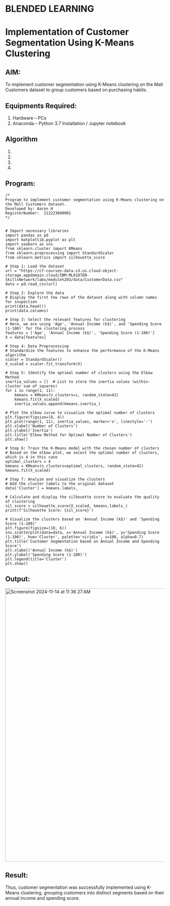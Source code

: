 # BLENDED LEARNING
# Implementation of Customer Segmentation Using K-Means Clustering

## AIM:
To implement customer segmentation using K-Means clustering on the Mall Customers dataset to group customers based on purchasing habits.

## Equipments Required:
1. Hardware – PCs
2. Anaconda – Python 3.7 Installation / Jupyter notebook

## Algorithm
1. 
2. 
3. 
4. 

## Program:
```
/*
Program to implement customer segmentation using K-Means clustering on the Mall Customers dataset.
Developed by: Aaron H
RegisterNumber:  212223040001
*/


# Import necessary libraries
import pandas as pd
import matplotlib.pyplot as plt
import seaborn as sns
from sklearn.cluster import KMeans
from sklearn.preprocessing import StandardScaler
from sklearn.metrics import silhouette_score

# Step 1: Load the dataset
url = "https://cf-courses-data.s3.us.cloud-object-storage.appdomain.cloud/IBM-ML0187EN-SkillsNetwork/labs/module%203/data/CustomerData.csv"
data = pd.read_csv(url)

# Step 2: Explore the data
# Display the first few rows of the dataset along with column names for inspection
print(data.head())
print(data.columns)

# Step 3: Select the relevant features for clustering
# Here, we are using 'Age', 'Annual Income (k$)', and 'Spending Score (1-100)' for the clustering process
features = ['Age', 'Annual Income (k$)', 'Spending Score (1-100)']
X = data[features]

# Step 4: Data Preprocessing
# Standardize the features to enhance the performance of the K-Means algorithm
scaler = StandardScaler()
X_scaled = scaler.fit_transform(X)

# Step 5: Identify the optimal number of clusters using the Elbow Method
inertia_values = []  # List to store the inertia values (within-cluster sum of squares)
for i in range(1, 11):
    kmeans = KMeans(n_clusters=i, random_state=42)
    kmeans.fit(X_scaled)
    inertia_values.append(kmeans.inertia_)

# Plot the elbow curve to visualize the optimal number of clusters
plt.figure(figsize=(8, 4))
plt.plot(range(1, 11), inertia_values, marker='o', linestyle='-')
plt.xlabel('Number of Clusters')
plt.ylabel('Inertia')
plt.title('Elbow Method for Optimal Number of Clusters')
plt.show()

# Step 6: Train the K-Means model with the chosen number of clusters
# Based on the elbow plot, we select the optimal number of clusters, which is 4 in this case
optimal_clusters = 4
kmeans = KMeans(n_clusters=optimal_clusters, random_state=42)
kmeans.fit(X_scaled)

# Step 7: Analyze and visualize the clusters
# Add the cluster labels to the original dataset
data['Cluster'] = kmeans.labels_

# Calculate and display the silhouette score to evaluate the quality of clustering
sil_score = silhouette_score(X_scaled, kmeans.labels_)
print(f'Silhouette Score: {sil_score}')

# Visualize the clusters based on 'Annual Income (k$)' and 'Spending Score (1-100)'
plt.figure(figsize=(10, 6))
sns.scatterplot(data=data, x='Annual Income (k$)', y='Spending Score (1-100)', hue='Cluster', palette='viridis', s=100, alpha=0.7)
plt.title('Customer Segmentation based on Annual Income and Spending Score')
plt.xlabel('Annual Income (k$)')
plt.ylabel('Spending Score (1-100)')
plt.legend(title='Cluster')
plt.show()

```

## Output:
<img width="863" alt="Screenshot 2024-11-14 at 11 36 27 AM" src="https://github.com/user-attachments/assets/c90ffe7b-c8c1-426c-aa01-9afbc33a834f">


## Result:
Thus, customer segmentation was successfully implemented using K-Means clustering, grouping customers into distinct segments based on their annual income and spending score. 
